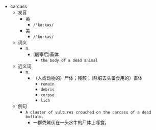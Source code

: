- carcass
  - 发音
    - 英
      - `/'kɑ:kəs/`
    - 美
      - `/'kɑrkəs/`
  - 词义
    - n.
      - (屠宰后)畜体
        - `the body of a dead animal`
  - 近义词
    - n.
      - （人或动物的）尸体；残骸；（除脏去头备食用的）畜体
        - `remain`
        - `debris`
        - `corpse`
        - `lich`
  - 例句
    - `A cluster of vultures crouched on the carcass of a dead buffalo.`
      - 一群秃鹫伏在一头水牛的尸体上啄食。


